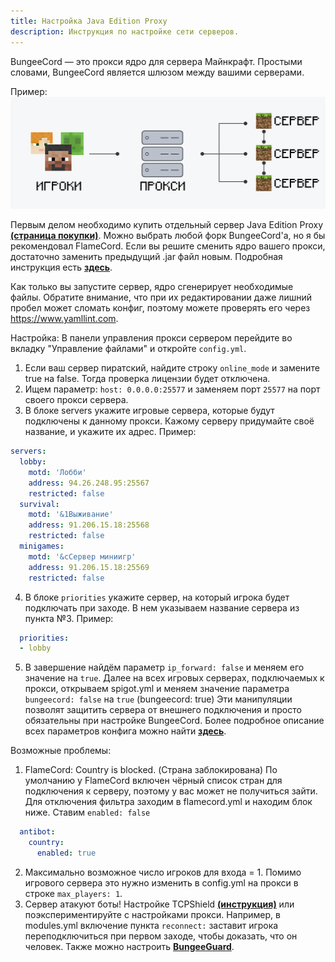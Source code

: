 ```yaml
---
title: Настройка Java Edition Proxy
description: Инструкция по настройке сети серверов.
---
```


BungeeCord — это прокси ядро для сервера Майнкрафт. Простыми словами, BungeeCord является шлюзом между вашими серверами.

Пример: 
![Proxy!](/images/guides/configure-proxy/proxy.png "Прокси")

Первым делом необходимо купить отдельный сервер Java Edition Proxy **[(страница покупки)](https://superhub.host/order/minecraft)**. Можно выбрать любой форк BungeeCord'а, но я бы рекомендовал FlameCord.
Если вы решите сменить ядро вашего прокси, достаточно заменить предыдущий .jar файл новым. Подробная инструкция есть **[здесь](https://superhub.host/guides/change-version)**.

Как только вы запустите сервер, ядро сгенерирует необходимые файлы. Обратите внимание, что при их редактировании даже лишний пробел может сломать конфиг, поэтому можете проверять его через https://www.yamllint.com.

Настройка:
В панели управления прокси сервером перейдите во вкладку "Управление файлами" и откройте `config.yml`.
  1. Если ваш сервер пиратский, найдите строку `online_mode` и замените true на false. Тогда проверка лицензии будет отключена. 
  2. Ищем параметр: `host: 0.0.0.0:25577` и заменяем порт `25577` на порт своего прокси сервера.
  3. В блоке servers укажите игровые сервера, которые будут подключены к данному прокси. Кажому серверу придумайте своё название, и укажите их адрес.
    Пример:
```yaml 
servers:
  lobby:
    motd: 'Лобби'
    address: 94.26.248.95:25567
    restricted: false
  survival:
    motd: '&1Выживание'
    address: 91.206.15.18:25568
    restricted: false
  minigames:
    motd: '&cСервер миниигр'
    address: 91.206.15.18:25569
    restricted: false
```
  4. В блоке `priorities` укажите сервер, на который игрока будет подключать при заходе. В нем указываем название сервера из пункта №3.
    Пример:
```yaml 
  priorities:
  - lobby
```
  5. В завершение найдём параметр `ip_forward: false` и меняем его значение на `true`. Далее на всех игровых серверах, подключаемых к прокси, открываем spigot.yml и меняем значение параметра `bungeecord: false` на `true` (bungeecord: true)
    Эти манипуляции позволят защитить сервера от внешнего подключения и просто обязательны при настройке BungeeCord.
Более подробное описание всех параметров конфига можно найти **[здесь](https://www.spigotmc.org/wiki/bungeecord-configuration-guide)**.

Возможные проблемы: 
  1. FlameCord: Country is blocked. (Страна заблокирована)
    По умолчанию у FlameCord включен чёрный список стран для подключения к серверу, поэтому у вас может не получиться зайти. Для отключения фильтра заходим в flamecord.yml и находим блок ниже. Ставим `enabled: false`
```yaml 
  antibot:
    country:
      enabled: true
```
  2. Максимально возможное число игроков для входа = 1. 
    Помимо игрового сервера это нужно изменить в config.yml на прокси в строке `max_players: 1`.
  3. Сервер атакуют боты!
    Настройке TCPShield **[(инструкция)](https://superhub.host/guides/configure-tcpshield)** или поэкспериментируйте с настройками прокси. Например, в modules.yml включение пункта `reconnect:` заставит игрока переподключиться при первом заходе, чтобы доказать, что он человек. Также можно настроить **[BungeeGuard](https://superhub.host/guides/configure-tcpshield)**.
